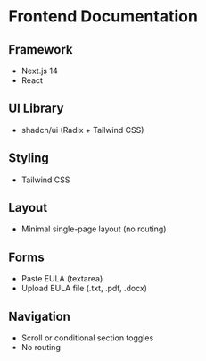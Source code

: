 # Frontend Documentation

## Framework
- Next.js 14
- React

## UI Library
- shadcn/ui (Radix + Tailwind CSS)

## Styling
- Tailwind CSS

## Layout
- Minimal single-page layout (no routing)

## Forms
- Paste EULA (textarea)
- Upload EULA file (.txt, .pdf, .docx)

## Navigation
- Scroll or conditional section toggles
- No routing